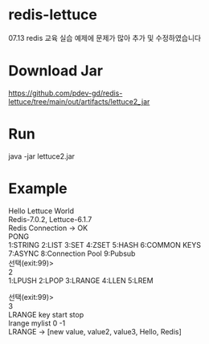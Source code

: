 # redis-lettuce
07.13 redis 교육 실습 예제에 문제가 많아 추가 및 수정하였습니다

# Download Jar 
https://github.com/pdev-gd/redis-lettuce/tree/main/out/artifacts/lettuce2_jar   

# Run 
java -jar lettuce2.jar

# Example 
Hello Lettuce World   
Redis-7.0.2, Lettuce-6.1.7  
Redis Connection -> OK    
PONG    
1:STRING   2:LIST   3:SET   4:ZSET   5:HASH  6:COMMON KEYS    
7:ASYNC   8:Connection Pool   9:Pubsub    
선택(exit:99)>    
2   
1:LPUSH   2:LPOP   3:LRANGE   4:LLEN   5:LREM   

선택(exit:99)>    
3     
LRANGE key start stop   
lrange mylist 0 -1    
LRANGE -> [new value, value2, value3, Hello, Redis]   
